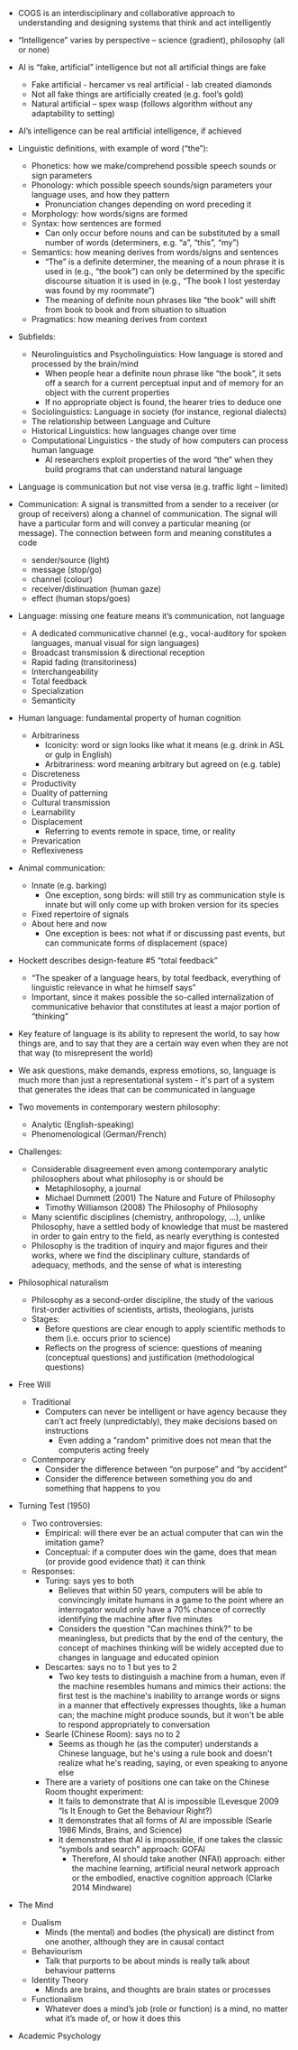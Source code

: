 - COGS is an interdisciplinary and collaborative approach to understanding and designing systems that think and act intelligently
- “Intelligence” varies by perspective – science (gradient), philosophy (all or none)
- AI is “fake, artificial” intelligence but not all artificial things are fake
    - Fake artificial - hercamer vs real artificial - lab created diamonds
    - Not all fake things are artificially created (e.g. fool’s gold)
    - Natural artificial – spex wasp (follows algorithm without any adaptability to setting)
- AI’s intelligence can be real artificial intelligence, if achieved


- Linguistic definitions, with example of word (“the”):    
    - Phonetics: how we make/comprehend possible speech sounds or sign parameters
    - Phonology: which possible speech sounds/sign parameters your language uses, and how they pattern
        - Pronunciation changes depending on word preceding it
    - Morphology: how words/signs are formed
    - Syntax: how sentences are formed
        - Can only occur before nouns and can be substituted by a small number of words (determiners, e.g. “a”, “this”, “my”)
    - Semantics: how meaning derives from words/signs and sentences
        - “The” is a definite determiner, the meaning of a noun phrase it is used in (e.g., “the book”) can only be determined by the specific discourse situation it is used in (e.g., “The book I lost yesterday was found by my roommate”)
        - The meaning of definite noun phrases like “the book” will shift from book to book and from situation to situation
    - Pragmatics: how meaning derives from context
        
- Subfields:
    - Neurolinguistics and Psycholinguistics: How language is stored and processed by the brain/mind
        - When people hear a definite noun phrase like “the book”, it sets off a search for a current perceptual input and of memory for an object with the current properties
        - If no appropriate object is found, the hearer tries to deduce one
    - Sociolinguistics: Language in society (for instance, regional dialects)
    - The relationship between Language and Culture
    - Historical Linguistics: how languages change over time
    - Computational Linguistics - the study of how computers can process human language
        - AI researchers exploit properties of the word “the” when they build programs that can understand natural language
            
- Language is communication but not vise versa (e.g. traffic light – limited)
- Communication: A signal is transmitted from a sender to a receiver (or group of receivers) along a channel of communication. The signal will have a particular form and will convey a particular meaning (or message). The connection between form and meaning constitutes a code
    - sender/source (light)
    - message (stop/go)
    - channel (colour)
    - receiver/distinuation (human gaze)
    - effect (human stops/goes)
        
- Language: missing one feature means it’s communication, not language
    - A dedicated communicative channel (e.g., vocal-auditory for spoken languages, manual visual for sign languages)
    - Broadcast transmission & directional reception
    - Rapid fading (transitoriness)
    - Interchangeability
    - Total feedback
    - Specialization
    - Semanticity
        
- Human language: fundamental property of human cognition 
    - Arbitrariness
        - Iconicity: word or sign looks like what it means (e.g. drink in ASL or gulp in English)
        - Arbitrariness: word meaning arbitrary but agreed on (e.g. table)
    - Discreteness
    - Productivity
    - Duality of patterning
    - Cultural transmission
    - Learnability
    - Displacement
        - Referring to events remote in space, time, or reality
    - Prevarication
    - Reflexiveness
- Animal communication:
    - Innate (e.g. barking)
        - One exception, song birds: will still try as communication style is innate but will only come up with broken version for its species
    - Fixed repertoire of signals
    - About here and now
        - One exception is bees: not what if or discussing past events, but can communicate forms of displacement (space)

-   Hockett describes design-feature #5 “total feedback”  
	- “The speaker of a language hears, by total feedback, everything of linguistic relevance in what he himself says”  
	- Important, since it makes possible the so-called internalization of   communicative behavior that constitutes at least a major portion of  “thinking”
- Key feature of language is its ability to represent the world, to say how things are, and to say that they are a certain way even when they are not that way (to misrepresent the world)
- We ask questions, make demands, express emotions, so, language is much more than just a representational system - it's part of a system that generates the ideas that can be communicated in language
- Two movements in contemporary western philosophy:  
	- Analytic (English-speaking)  
	- Phenomenological (German/French)
- Challenges:
	- Considerable disagreement even among contemporary analytic philosophers about what philosophy is or should be
		- Metaphilosophy, a journal  
		- Michael Dummett (2001) The Nature and Future of Philosophy  
		- Timothy Williamson (2008) The Philosophy of Philosophy
	- Many scientific disciplines (chemistry, anthropology, ...), unlike Philosophy, have a settled body of knowledge that must be mastered in order to gain entry to the field, as nearly everything is contested
	- Philosophy is the tradition of inquiry and major figures and their works, where we find the disciplinary culture, standards of adequacy, methods, and the sense of what is interesting
- Philosophical naturalism
	- Philosophy as a second-order discipline, the study of the various first-order activities of scientists, artists, theologians, jurists 
	- Stages:
		- Before questions are clear enough to apply scientific methods to them (i.e. occurs prior to science)
		- Reflects on the progress of science: questions of meaning (conceptual questions) and justification (methodological questions)
- Free Will
	- Traditional
		- Computers can never be intelligent or have agency because they can't act freely (unpredictably), they make decisions based on instructions
			- Even adding a "random" primitive does not mean that the computeris acting freely 
	- Contemporary
		- Consider the difference between “on purpose” and “by accident”
		- Consider the difference between something you do and something that happens to you
- Turning Test (1950)
	- Two controversies:
		- Empirical: will there ever be an actual computer that can win the imitation game?  
		- Conceptual: if a computer does win the game, does that mean (or provide good evidence that) it can think
	- Responses:
		- Turing: says yes to both 
			- Believes that within 50 years, computers will be able to convincingly imitate humans in a game to the point where an interrogator would only have a 70% chance of correctly identifying the machine after five minutes
			- Considers the question "Can machines think?" to be meaningless, but predicts that by the end of the century, the concept of machines thinking will be widely accepted due to changes in language and educated opinion
		- Descartes: says no to 1 but yes to 2
			- Two key tests to distinguish a machine from a human, even if the machine resembles humans and mimics their actions: the first test is the machine's inability to arrange words or signs in a manner that effectively expresses thoughts, like a human can; the machine might produce sounds, but it won't be able to respond appropriately to conversation
		- Searle (Chinese Room): says no to 2
			- Seems as though he (as the computer) understands a Chinese language, but he's using a rule book and doesn't realize what he's reading, saying, or even speaking to anyone else
		- There are a variety of positions one can take on the Chinese Room thought experiment:  
			- It fails to demonstrate that AI is impossible (Levesque 2009 “Is It Enough to Get the Behaviour Right?)  
			- It demonstrates that all forms of AI are impossible (Searle 1986 Minds, Brains, and Science)  
			- It demonstrates that AI is impossible, if one takes the classic “symbols and search” approach: GOFAI
				- Therefore, AI should take another (NFAI) approach: either the machine learning, artificial neural network approach or the embodied, enactive cognition approach (Clarke 2014 Mindware)
- The Mind
	- Dualism  
		- Minds (the mental) and bodies (the physical) are distinct from one another, although they are in causal contact
	- Behaviourism  
		- Talk that purports to be about minds is really talk about behaviour patterns  
	- Identity Theory  
		- Minds are brains, and thoughts are brain states or processes
	- Functionalism  
		- Whatever does a mind’s job (role or function) is a mind, no matter what it’s made of, or how it does this
	
- Academic Psychology 

